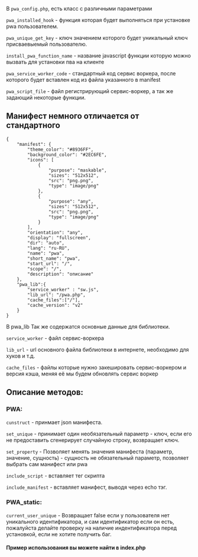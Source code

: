 В `pwa_config.php`, есть класс с различными параметрами

`pwa_installed_hook` - функция которая будет выполняться при установке pwa пользователем.

`pwa_unique_get_key` - ключ значением которого будет уникальный ключ присваевыемый пользователю.

`install_pwa_function_name` - название javascript функции которую можно вызвать для установки пва на клиенте

`pwa_service_worker_code` - стандартный код сервис воркера, после которого будет вставлен код из файла указанного в manifest

`pwa_script_file` - файл регистрирующий сервис-воркер, а так же задающий некоторые функции.

## Манифест немного отличается от стандартного
```
{
    "manifest": {
        "theme_color": "#8936FF",
        "background_color": "#2EC6FE",
        "icons": [
            {
                "purpose": "maskable",
                "sizes": "512x512",
                "src": "png.png",
                "type": "image/png"
            },
            {
                "purpose": "any",
                "sizes": "512x512",
                "src": "png.png",
                "type": "image/png"
            }
        ],
        "orientation": "any",
        "display": "fullscreen",
        "dir": "auto",
        "lang": "ru-RU",
        "name": "pwa",
        "short_name": "pwa",
        "start_url": "/",
        "scope": "/",
        "description": "описание"
    },
    "pwa_lib":{
        "service_worker" : "sw.js",
        "lib_url": "/pwa.php",
        "cache_files":["/"],
        "cache_version": "v2"
    }
}
```
В pwa_lib Так же содержатся основные данные для библиотеки.

`service_worker` - файл сервис-воркера

`lib_url` - url основного файла библиотеки в интернете, необходимо для хуков и т.д.

`cache_files` - файлы которые нужно закешировать сервис-воркером и версия кэша, меняя её мы будем обновлять сервис воркер

## Описание методов:
### PWA:
`cunstruct` - принмает json манифеста.

`set_unique` - принимает один необязательный параметр - ключ, если его не предоставить сгенерирует случайную строку, возвращает ключ.

`set_property` - Позволяет менять значения манифеста (параметр, значение, сущность) - сущность не обязательный параметр, позволяет выбрать сам манифест или pwa

`include_script` - вставляет тег скрипта

`include_manifest` - вставляет манифест, выводя через echo тэг.

### PWA_static:
`current_user_unique` - Возвращает false если у пользователя нет уникального идентификатора, и сам идентификатор если он есть, пожалуйста делайте проверку на наличие индентификатора перед установкой, если не хотите получить баг.


#### Пример использования вы можете найти в index.php

